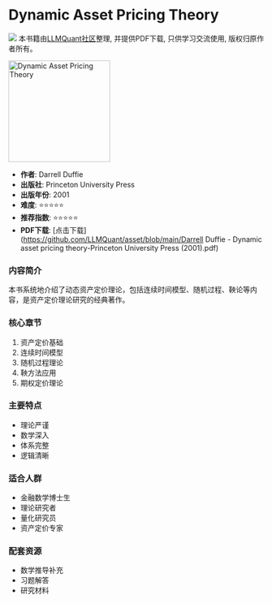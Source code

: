 # Dynamic Asset Pricing Theory

![](https://fastly.jsdelivr.net/gh/bucketio/img3@main/2024/09/04/1725464231869-e0b2f727-2a0f-4270-bf6c-31ddc350426a.gif)
本书籍由[LLMQuant社区](https://llmquant.com/)整理, 并提供PDF下载, 只供学习交流使用, 版权归原作者所有。

<img src="cover.jpg" alt="Dynamic Asset Pricing Theory" width="200"/>

- **作者**: Darrell Duffie
- **出版社**: Princeton University Press
- **出版年份**: 2001
- **难度**: ⭐⭐⭐⭐⭐
- **推荐指数**: ⭐⭐⭐⭐⭐
- **PDF下载**: [点击下载](https://github.com/LLMQuant/asset/blob/main/Darrell Duffie - Dynamic asset pricing theory-Princeton University Press (2001).pdf)

### 内容简介
本书系统地介绍了动态资产定价理论，包括连续时间模型、随机过程、鞅论等内容，是资产定价理论研究的经典著作。

### 核心章节
1. 资产定价基础
2. 连续时间模型
3. 随机过程理论
4. 鞅方法应用
5. 期权定价理论

### 主要特点
- 理论严谨
- 数学深入
- 体系完整
- 逻辑清晰

### 适合人群
- 金融数学博士生
- 理论研究者
- 量化研究员
- 资产定价专家

### 配套资源
- 数学推导补充
- 习题解答
- 研究材料 